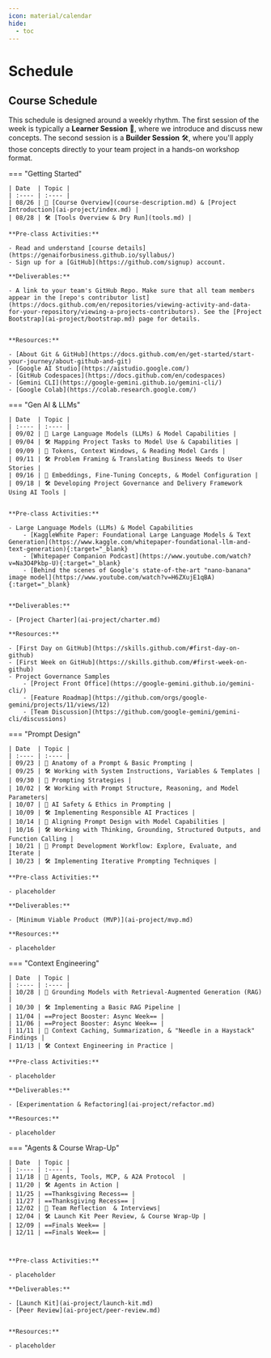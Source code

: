 ```yaml
---
icon: material/calendar
hide:
  - toc
---
```


# Schedule


## Course Schedule

This schedule is designed around a weekly rhythm. The first session of the week is typically a **Learner Session** 🧠, where we introduce and discuss new concepts. The second session is a **Builder Session** 🛠️, where you'll apply those concepts directly to your team project in a hands-on workshop format.


=== "Getting Started"

    | Date  | Topic |
    | :---- | :---- |
    | 08/26 | 🧠 [Course Overview](course-description.md) & [Project Introduction](ai-project/index.md) |
    | 08/28 | 🛠️ [Tools Overview & Dry Run](tools.md) |

    **Pre-class Activities:**

    - Read and understand [course details](https://genaiforbusiness.github.io/syllabus/)
    - Sign up for a [GitHub](https://github.com/signup) account.

    **Deliverables:**  

    - A link to your team's GitHub Repo. Make sure that all team members appear in the [repo's contributor list](https://docs.github.com/en/repositories/viewing-activity-and-data-for-your-repository/viewing-a-projects-contributors). See the [Project Bootstrap](ai-project/bootstrap.md) page for details.


    **Resources:**

    - [About Git & GitHub](https://docs.github.com/en/get-started/start-your-journey/about-github-and-git) 
    - [Google AI Studio](https://aistudio.google.com/)
    - [GitHub Codespaces](https://docs.github.com/en/codespaces)
    - [Gemini CLI](https://google-gemini.github.io/gemini-cli/)
    - [Google Colab](https://colab.research.google.com/)

=== "Gen AI & LLMs"

    | Date  | Topic |
    | :---- | :---- |
    | 09/02 | 🧠 Large Language Models (LLMs) & Model Capabilities |
    | 09/04 | 🛠️ Mapping Project Tasks to Model Use & Capabilities |
    | 09/09 | 🧠 Tokens, Context Windows, & Reading Model Cards |
    | 09/11 | 🛠️ Problem Framing & Translating Business Needs to User Stories |
    | 09/16 | 🧠 Embeddings, Fine-Tuning Concepts, & Model Configuration |
    | 09/18 | 🛠️ Developing Project Governance and Delivery Framework Using AI Tools |


    **Pre-class Activities:**

    - Large Language Models (LLMs) & Model Capabilities
        - [KaggleWhite Paper: Foundational Large Language Models & Text Generation](https://www.kaggle.com/whitepaper-foundational-llm-and-text-generation){:target="_blank}
        - [Whitepaper Companion Podcast](https://www.youtube.com/watch?v=Na3O4Pkbp-U){:target="_blank}
        - [Behind the scenes of Google's state-of-the-art "nano-banana" image model](https://www.youtube.com/watch?v=H6ZXujE1qBA){:target="_blank}

    
    **Deliverables:**  

    - [Project Charter](ai-project/charter.md)

    **Resources:**

    - [First Day on GitHub](https://skills.github.com/#first-day-on-github)
    - [First Week on GitHub](https://skills.github.com/#first-week-on-github)
    - Project Governance Samples
        - [Project Front Office](https://google-gemini.github.io/gemini-cli/)
        - [Feature Roadmap](https://github.com/orgs/google-gemini/projects/11/views/12)
        - [Team Discussion](https://github.com/google-gemini/gemini-cli/discussions)

=== "Prompt Design"

    | Date  | Topic |
    | :---- | :---- |
    | 09/23 | 🧠 Anatomy of a Prompt & Basic Prompting |
    | 09/25 | 🛠️ Working with System Instructions, Variables & Templates |
    | 09/30 | 🧠 Prompting Strategies |
    | 10/02 | 🛠️ Working with Prompt Structure, Reasoning, and Model Parameters|
    | 10/07 | 🧠 AI Safety & Ethics in Prompting |
    | 10/09 | 🛠️ Implementing Responsible AI Practices |
    | 10/14 | 🧠 Aligning Prompt Design with Model Capabilities |
    | 10/16 | 🛠️ Working with Thinking, Grounding, Structured Outputs, and Function Calling |
    | 10/21 | 🧠 Prompt Development Workflow: Explore, Evaluate, and Iterate |
    | 10/23 | 🛠️ Implementing Iterative Prompting Techniques |
   
    **Pre-class Activities:**

    - placeholder
    
    **Deliverables:**  

    - [Minimum Viable Product (MVP)](ai-project/mvp.md)

    **Resources:**

    - placeholder

=== "Context Engineering"

    | Date  | Topic |
    | :---- | :---- |
    | 10/28 | 🧠 Grounding Models with Retrieval-Augmented Generation (RAG) |
    | 10/30 | 🛠️ Implementing a Basic RAG Pipeline |
    | 11/04 | ==Project Booster: Async Week== |
    | 11/06 | ==Project Booster: Async Week== |
    | 11/11 | 🧠 Context Caching, Summarization, & "Needle in a Haystack" Findings |
    | 11/13 | 🛠️ Context Engineering in Practice |

    **Pre-class Activities:**

    - placeholder
    
    **Deliverables:**  

    - [Experimentation & Refactoring](ai-project/refactor.md)

    **Resources:**

    - placeholder

=== "Agents & Course Wrap-Up"

    | Date  | Topic |
    | :---- | :---- |
    | 11/18 | 🧠 Agents, Tools, MCP, & A2A Protocol  |
    | 11/20 | 🛠️ Agents in Action |
    | 11/25 | ==Thanksgiving Recess== |
    | 11/27 | ==Thanksgiving Recess== |
    | 12/02 | 🧠 Team Reflection  & Interviews|
    | 12/04 | 🛠️ Launch Kit Peer Review, & Course Wrap-Up | 
    | 12/09 | ==Finals Week== |
    | 12/11 | ==Finals Week== |



    **Pre-class Activities:**

    - placeholder
    
    **Deliverables:**  

    - [Launch Kit](ai-project/launch-kit.md)
    - [Peer Review](ai-project/peer-review.md)


    **Resources:**

    - placeholder


